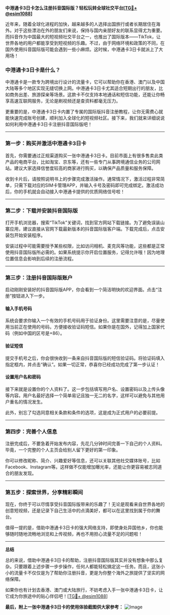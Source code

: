**中港通卡3日卡怎么注册抖音国际版？轻松玩转全球社交平台[[TG💪+ @esim1088](https://t.me/s/esim1088)]**

近年来，随着全球化进程的加快，越来越多的人选择出国旅行或者长期居住在海外。对于这些漂泊在外的朋友们来说，保持与国内亲朋好友的联系显得尤为重要。而抖音作为中国最大的短视频社交平台之一，也推出了国际版本——TikTok，让世界各地的用户都能享受到短视频的乐趣。不过，由于网络环境和政策的不同，在国外使用抖音国际版可能会遇到一些小麻烦。这时候，中港通卡3日卡就派上了大用场！

### 中港通卡3日卡是什么？

中港通卡是一款专为跨境出行设计的流量卡，它可以帮助你在香港、澳门以及中国大陆等多个地区实现无缝切换上网。中港通卡3日卡尤其适合短期出行的朋友，比如商务出差、旅游探亲等场景。这款卡不仅支持本地通话和短信功能，还能让你畅享高速互联网服务，无论是刷视频还是查资料都毫无压力。

更重要的是，中港通卡3日卡内置了专属的国际版抖音注册教程，让你无需费心就能快速完成账号创建，顺利加入全球化的短视频社区。接下来，我们就来详细说说如何利用中港通卡3日卡注册抖音国际版吧！

---

### 第一步：购买并激活中港通卡3日卡

首先，你需要通过正规渠道购买一张中港通卡3日卡。目前市面上有很多售卖此类产品的电商平台，比如淘宝、京东等，还有一些专门从事跨境通信业务的公司网站。建议大家选择信誉度较高的商家进行购买，以确保产品质量和服务保障。

收到卡片后，请按照说明书上的步骤完成激活操作。通常情况下，激活过程非常简单，只需下载对应的SIM卡管理APP，并输入卡号及密码即可完成绑定。激活成功后，你的手机就会自动接入中港通卡提供的优质网络信号啦！

---

### 第二步：下载并安装抖音国际版

打开手机浏览器，搜索“TikTok”关键词，找到官方网站下载链接。为了避免误装山寨应用，建议直接从官网下载最新版本的抖音国际版客户端。下载完成后，点击安装包开始安装程序。

安装过程中可能需要授予某些权限，比如访问相机、麦克风等功能，这些都是正常使用抖音国际版所必需的。如果系统提示你开启位置服务，记得允许哦！因为地理位置信息会影响到后续的注册流程。

---

### 第三步：注册抖音国际版账户

启动刚刚安装好的抖音国际版APP，你会看到一个简洁明快的欢迎界面。点击“注册”按钮进入下一步。

#### 输入手机号码
系统会要求你输入一个有效的手机号码用于验证身份。这里需要注意的是，尽量使用当前正在使用的号码，方便接收验证码短信。如果你是在国外，记得加上国家代码（例如中国的区号是+86）。

#### 验证短信
提交手机号之后，你会很快收到一条来自抖音国际版的短信验证码。将验证码填入指定框内，并点击“确认”。如果一切正常，恭喜你已经成功完成了第一步认证！

#### 设置用户名和密码
接下来就是设置你的个人资料了。这一步包括填写用户名、设置密码以及上传头像等内容。用户名最好选择一个简单易记且独一无二的名字，这样可以避免与其他用户重名的情况发生。

此外，别忘了勾选同意相关条款和条件的选项，这是成为正式用户的必要前提。

---

### 第四步：完善个人信息

注册完成后，不要急着开始发布内容，先花几分钟时间完善一下自己的个人资料。毕竟，一个完整的个人主页会给别人留下更好的第一印象。

你可以修改昵称、简介、兴趣爱好等信息，还可以关联其他社交媒体账号，比如Facebook、Instagram等。这样做不仅能增加曝光率，还能让你更容易被志同道合的朋友发现。

---

### 第五步：探索世界，分享精彩瞬间

现在，你终于可以尽情享受抖音国际版带来的乐趣了！无论是观看来自世界各地的创意短视频，还是记录下自己生活中的点滴美好，都可以在这里找到属于你的舞台。

值得一提的是，借助中港通卡3日卡的强大网络支持，即使身处异国他乡，你也能够随时随地流畅地浏览和上传视频，再也不用担心流量不足的问题啦！

---

**总结**

总的来说，借助中港通卡3日卡的帮助，注册抖音国际版其实并没有想象中那么复杂。只要跟着上述步骤一步步操作，任何人都能轻松搞定这一任务。而且，这张小小的流量卡不仅仅是为了帮助你注册抖音，更是为你整个海外之旅提供了坚实的网络保障。

如果你也有计划去香港、澳门或大陆旅行，不妨考虑入手一张中港通卡3日卡，让它成为你旅途中的贴心伴侣吧！[[TG💪+ @esim1088](https://t.me/s/esim1088)]

**最后，附上一张中港通卡3日卡的使用体验截图供大家参考：**
![Image](https://i.postimg.cc/4NQfJmqS/Snipaste-2025-05-13-00-14-12.png)